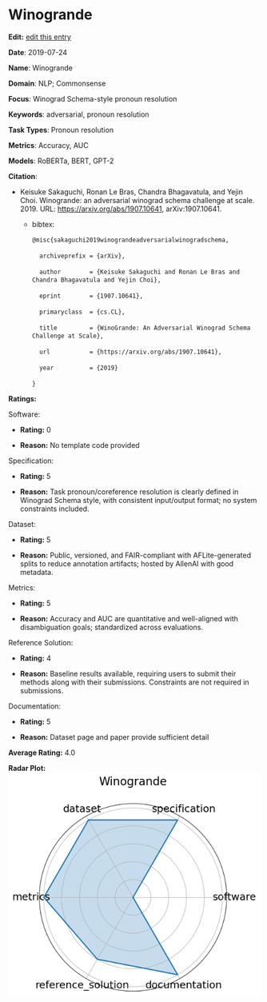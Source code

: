 # Winogrande


**Edit:** [edit this entry](https://github.com/mlcommons-science/benchmark/tree/main/source)


**Date**: 2019-07-24


**Name**: Winogrande


**Domain**: NLP; Commonsense


**Focus**: Winograd Schema-style pronoun resolution


**Keywords**: adversarial, pronoun resolution


**Task Types**: Pronoun resolution


**Metrics**: Accuracy, AUC


**Models**: RoBERTa, BERT, GPT-2


**Citation**:


- Keisuke Sakaguchi, Ronan Le Bras, Chandra Bhagavatula, and Yejin Choi. Winogrande: an adversarial winograd schema challenge at scale. 2019. URL: https://arxiv.org/abs/1907.10641, arXiv:1907.10641.

  - bibtex:
      ```
      @misc{sakaguchi2019winograndeadversarialwinogradschema,

        archiveprefix = {arXiv},

        author        = {Keisuke Sakaguchi and Ronan Le Bras and Chandra Bhagavatula and Yejin Choi},

        eprint        = {1907.10641},

        primaryclass  = {cs.CL},

        title         = {WinoGrande: An Adversarial Winograd Schema Challenge at Scale},

        url           = {https://arxiv.org/abs/1907.10641},

        year          = {2019}

      }

      ```

**Ratings:**


Software:


  - **Rating:** 0


  - **Reason:** No template code provided 


Specification:


  - **Rating:** 5


  - **Reason:** Task  pronoun/coreference resolution  is clearly defined in Winograd Schema style, with consistent input/output format; no system constraints included. 


Dataset:


  - **Rating:** 5


  - **Reason:** Public, versioned, and FAIR-compliant with AFLite-generated splits to reduce annotation artifacts; hosted by AllenAI with good metadata. 


Metrics:


  - **Rating:** 5


  - **Reason:** Accuracy and AUC are quantitative and well-aligned with disambiguation goals; standardized across evaluations. 


Reference Solution:


  - **Rating:** 4


  - **Reason:** Baseline results available, requiring users to submit their methods along with their submissions. Constraints are not required in submissions. 


Documentation:


  - **Rating:** 5


  - **Reason:** Dataset page and paper provide sufficient detail 


**Average Rating:** 4.0


**Radar Plot:**
 ![Winogrande radar plot](../../tex/images/winogrande_radar.png)